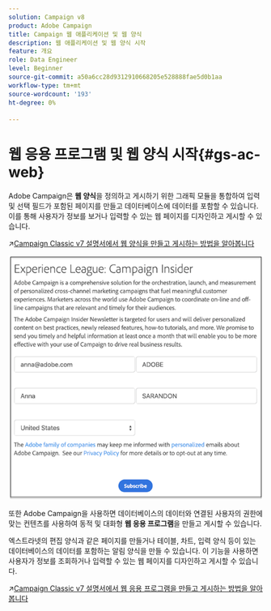 ```yaml
---
solution: Campaign v8
product: Adobe Campaign
title: Campaign 웹 애플리케이션 및 웹 양식
description: 웹 애플리케이션 및 웹 양식 시작
feature: 개요
role: Data Engineer
level: Beginner
source-git-commit: a50a6cc28d9312910668205e528888fae5d0b1aa
workflow-type: tm+mt
source-wordcount: '193'
ht-degree: 0%

---
```


# 웹 응용 프로그램 및 웹 양식 시작{#gs-ac-web}

Adobe Campaign은 **웹 양식**&#x200B;을 정의하고 게시하기 위한 그래픽 모듈을 통합하여 입력 및 선택 필드가 포함된 페이지를 만들고 데이터베이스에 데이터를 포함할 수 있습니다. 이를 통해 사용자가 정보를 보거나 입력할 수 있는 웹 페이지를 디자인하고 게시할 수 있습니다.

:arrow_upper_right:[Campaign Classic v7 설명서에서 웹 양식을 만들고 게시하는 방법을 알아봅니다](https://experienceleague.corp.adobe.com/docs/campaign-classic/using/designing-content/web-forms/about-web-forms.html?lang=en#designing-content)

![](assets/sample.png)

또한 Adobe Campaign을 사용하면 데이터베이스의 데이터와 연결된 사용자의 권한에 맞는 컨텐츠를 사용하여 동적 및 대화형 **웹 응용 프로그램**&#x200B;을 만들고 게시할 수 있습니다.

엑스트라넷의 편집 양식과 같은 페이지를 만들거나 테이블, 차트, 입력 양식 등이 있는 데이터베이스의 데이터를 포함하는 알림 양식을 만들 수 있습니다. 이 기능을 사용하면 사용자가 정보를 조회하거나 입력할 수 있는 웹 페이지를 디자인하고 게시할 수 있습니다.

:arrow_upper_right:[Campaign Classic v7 설명서에서 웹 응용 프로그램을 만들고 게시하는 방법을 알아봅니다](https://experienceleague.corp.adobe.com/docs/campaign-classic/using/designing-content/web-applications/about-web-applications.html?lang=en#designing-content)
